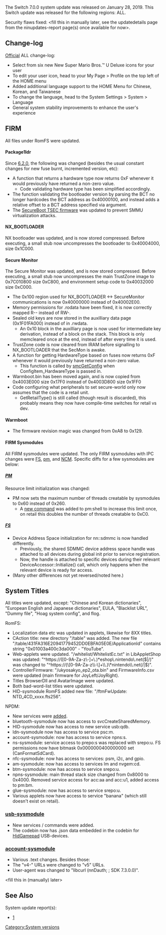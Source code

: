 The Switch 7.0.0 system update was released on January 28, 2019. This
Switch update was released for the following regions: ALL.

Security flaws fixed: \<fill this in manually later, see the
updatedetails page from the ninupdates-report page(s) once available for
now\>.

## Change-log

[Official](https://en-americas-support.nintendo.com/app/answers/detail/a_id/22525/p/897)
ALL change-log:

  - Select from six new New Super Mario Bros.™ U Deluxe icons for your
    user
  - To edit your user icon, head to your My Page \> Profile on the top
    left of the HOME menu
  - Added additional language support to the HOME Menu for Chinese,
    Korean, and Taiwanese
  - To change the language, head to the System Settings \> System \>
    Language
  - General system stability improvements to enhance the user's
    experience

## FIRM

All files under RomFS were updated.

#### Package1ldr

Since [6.2.0](6.2.0.md "wikilink"), the following was changed (besides
the usual constant changes for new fuse burnt, incremented version,
etc):

  - A function that returns a hardware type now returns 0xF whenever it
    would previously have returned a non-zero value.
      - Code validating hardware type has been simplified accordingly.
  - The function validating the bootloader version by parsing the BCT no
    longer hardcodes the BCT address as 0x40000100, and instead adds a
    relative offset to a BCT address specified via argument.
  - The [SecureBoot TSEC
    firmware](TSEC%20Firmware#SecureBoot.md##SecureBoot "wikilink") was
    updated to prevent SMMU virtualization attacks.

#### NX\_BOOTLOADER

NX bootloader was updated, and is now stored compressed. Before
executing, a small stub now uncompresses the bootloader to 0x40004000,
size 0x1C000.

#### Secure Monitor

The Secure Monitor was updated, and is now stored compressed. Before
executing, a small stub now uncompresses the main TrustZone image to
0x7C010800 size 0xC800, and environment setup code to 0x40032000 size
0xC000.

  - The 0x100 region used for NX\_BOOTLOADER \<-\> SecureMonitor
    communications is now 0x40000000 instead of 0x40002E00.
  - Memory permissions for .rodata have been fixed, it is now correctly
    mapped R-- instead of RW-.
  - Sealed old keys are now stored in the auxilliary data page
    (0x1F01FA000) instead of in .rwdata.
      - An 0x10 block in the auxilliary page is now used for
        intermediate key derivation, instead of a block on the stack.
        This block is only memcleared once at the end, instead of after
        every time it is used.
  - TrustZone code is now cleared from IRAM before signalling to
    NX\_BOOTLOADER that the SecMon is awake.
  - A function for getting HardwareType based on fuses now returns 0xF
    whenever it would previously have returned a non-zero value.
      - This function is called by [smcGetConfig](SMC.md "wikilink")
        when ConfigItem\_HardwareType is passed in.
  - Warmboot.bin has been moved again, and is now copied from 0x4003E000
    size 0x17F0 instead of 0x4003D800 size 0x1FF0
  - Code configuring what peripherals to set secure-world only now
    assumes that the code is a retail unit.
      - GetRetailType() is still called (though result is discarded),
        this probably means they now have compile-time switches for
        retail vs dev.

#### Warmboot

  - The firmware revision magic was changed from 0xA8 to 0x129.

#### FIRM Sysmodules

All FIRM sysmodules were updated. The only FIRM sysmodules with IPC
changes were [FS](Filesystem%20services.md "wikilink"),
[pm](Process%20Manager%20services.md "wikilink"), and
[NCM](NCM%20services.md "wikilink"). Specific diffs for a few sysmodules
are below:

##### [PM](Process%20Manager%20services.md "wikilink")

Resource limit initialization was changed:

  - PM now sets the maximum number of threads creatable by sysmodules to
    0x60 instead of 0x260.
      - A [new
        command](Process%20Manager%20services#EnableAdditionalSystemThreads.md##EnableAdditionalSystemThreads "wikilink")
        was added to pm:shell to increase this limit once, on retail
        this doubles the number of threads creatable to 0xC0.

##### [FS](Filesystem%20services.md "wikilink")

  - Device Address Space initialization for nn::sdmmc is now handled
    differently.
      - Previously, the shared SDMMC device address space handle was
        attached to all devices during global init prior to service
        registration.
      - Now, the handle is attached to specific devices during their
        relevant DeviceAccessor::Initialize() call, which only happens
        when the relevant device is ready for access.
  - (Many other differences not yet reversed/noted here.)

## System Titles

All titles were updated, except: "Chinese and Korean dictionaries",
"European English and Japanese dictionaries", EULA, "Blacklist URL",
"Dummy file", "Hoag system config", and flog.

RomFS:

  - Localization data etc was updated in applets, likewise for 8XX
    titles.
  - CAction title: new directory "/table" was added. The new file
    "/table/431FA316E20941779452DD0EBFA05E0E/ApplicationId" contains
    string "0x01003a400c3da000" - "YouTube".
  - Web-applets were updated. "/whitelist/WhitelistEc.txt" in
    LibAppletShop was updated:
    "^https://(\[0-9A-Za-z\\-\]+\\.)\*eshop\\.nintendo\\.net($|/)" was
    changed to "^https://(\[0-9A-Za-z\\-\]+\\.)\*nintendo\\.net(/|$)".
  - ControllerFirmware: "/ukyosakyo\_ep2\_ota.bin" and FirmwareInfo.csv
    were updated (main firmware for JoyLeft/JoyRight).
  - Titles BrowserDll and AvatarImage were updated.
  - Both bad-word-list titles were updated.
  - HID-sysmodule RomFS added new file: "/ftmFwUpdate:
    NTD\_4CD\_xxxx.fts256".

NPDM:

  - New services were [added](Services%20API.md "wikilink").
  - bluetooth-sysmodule now has access to svcCreateSharedMemory.
  - HID-sysmodule now has access to new service usb:qdb.
  - ldn-sysmodule now has access to service psc:m.
  - account-sysmodule: now has access to service npns:s.
  - ns-sysmodule: service access to prepo:s was replaced with srepo:u.
    FS permissions now have bitmask 0x0000000400000000 set
    (CanFormatSdCard).
  - nfc-sysmodule: now has access to services: psm, i2c, and gpio.
  - am-sysmodule: now has access to services lm and nvgem:cd.
  - btm-sysmodule: now has access to service srepo:u.
  - npns-sysmodule: main thread stack size changed from 0x8000 to
    0x4000. Removed service access for acc:aa and acc:u1, added access
    to pm:bm.
  - glue-sysmodule: now has access to service srepo:u.
  - Various applets now have access to service "banana" (which still
    doesn't exist on retail).

### [usb-sysmodule](USB%20services.md "wikilink")

  - New services / commands were added.
  - The codebin now has .json data embedded in the codebin for
    [HidGamepad](USB%20services#HidGamepad.md##HidGamepad "wikilink")
    USB-devices.

### [account-sysmodule](Account%20services.md "wikilink")

  - Various .text changes. Besides those:
  - The "v4-<hexstr>" URLs were changed to "v5" URLs.
  - User-agent was changed to "libcurl (nnDauth; <hex>; SDK 7.3.0.0)".

\<fill this in (manually) later\>

## See Also

System update report(s):

  - [1](https://yls8.mtheall.com/ninupdates/reports.php?date=01-28-19_07-05-12&sys=hac)

[Category:System versions](Category:System_versions "wikilink")
